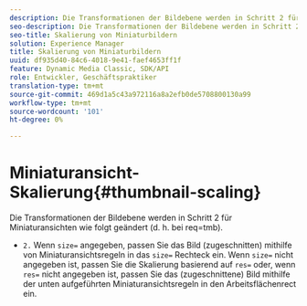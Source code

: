 ```yaml
---
description: Die Transformationen der Bildebene werden in Schritt 2 für Miniaturansichten wie folgt geändert (d. h. bei req=tmb).
seo-description: Die Transformationen der Bildebene werden in Schritt 2 für Miniaturansichten wie folgt geändert (d. h. bei req=tmb).
seo-title: Skalierung von Miniaturbildern
solution: Experience Manager
title: Skalierung von Miniaturbildern
uuid: df935d40-84c6-4018-9e41-faef4653ff1f
feature: Dynamic Media Classic, SDK/API
role: Entwickler, Geschäftspraktiker
translation-type: tm+mt
source-git-commit: 469d1a5c43a972116a8a2efb0de5708800130a99
workflow-type: tm+mt
source-wordcount: '101'
ht-degree: 0%

---
```



# Miniaturansicht-Skalierung{#thumbnail-scaling}

Die Transformationen der Bildebene werden in Schritt 2 für Miniaturansichten wie folgt geändert (d. h. bei req=tmb).

* `2.` Wenn  `size=` angegeben, passen Sie das Bild (zugeschnitten) mithilfe von Miniaturansichtsregeln in das  `size=` Rechteck ein. Wenn `size=` nicht angegeben ist, passen Sie die Skalierung basierend auf `res=` oder, wenn `res=` nicht angegeben ist, passen Sie das (zugeschnittene) Bild mithilfe der unten aufgeführten Miniaturansichtsregeln in den Arbeitsflächenrect ein.

